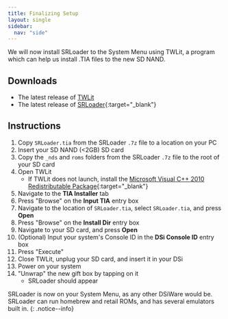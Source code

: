 ```yaml
---
title: Finalizing Setup
layout: single
sidebar:
  nav: "side"
---
```


We will now install SRLoader to the System Menu using TWLit, a program which can help us install .TIA files to the new SD NAND.

## Downloads

- The latest release of [TWLit](/assets/files/TWLit.exe)
- The latest release of [SRLoader](https://github.com/Robz8/SRLoader/releases){:target="_blank"}
## Instructions

1. Copy `SRLoader.tia` from the SRLoader `.7z` file to a location on your PC
2. Insert your SD NAND (<2GB) SD card
3. Copy the `_nds` and `roms` folders from the SRLoader `.7z` file to the root of your SD card
4. Open TWLit
    - If TWLit does not launch, install the [Microsoft Visual C++ 2010 Redistributable Package](https://www.microsoft.com/en-us/download/details.aspx?id=5555){:target="_blank"}
5. Navigate to the **TIA Installer** tab
6. Press "Browse" on the **Input TIA** entry box
7. Navigate to the location of `SRLoader.tia`, select `SRLoader.tia`, and press **Open**
8. Press "Browse" on the **Install Dir** entry box
9. Navigate to your SD card, and press **Open**
10. (Optional) Input your system's Console ID in the **DSi Console ID** entry box
11. Press "Execute"
12. Close TWLit, unplug your SD card, and insert it in your DSi
13. Power on your system
14. "Unwrap" the new gift box by tapping on it
    - SRLoader should appear

SRLoader is now on your System Menu, as any other DSiWare would be. SRLoader can run homebrew and retail ROMs, and has several emulators built in.
{: .notice--info}